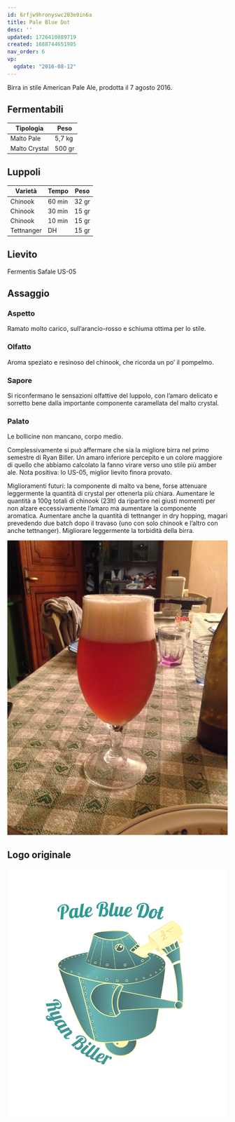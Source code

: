 ```yaml
---
id: 6rfjw9hronyswc203e9in6a
title: Pale Blue Dot
desc: ''
updated: 1726410889719
created: 1688744651985
nav_order: 6
vp:
  ogdate: "2016-08-12"
---
```

Birra in stile American Pale Ale, prodotta il 7 agosto 2016.

## Fermentabili

| Tipologia     | Peso   |
|---------------|--------|
| Malto Pale    | 5,7 kg |
| Malto Crystal | 500 gr |

## Luppoli

| Varietà    | Tempo  | Peso  |
|------------|--------|-------|
| Chinook    | 60 min | 32 gr |
| Chinook    | 30 min | 15 gr |
| Chinook    | 10 min | 15 gr |
| Tettnanger | DH     | 15 gr |

## Lievito

Fermentis Safale US-05

## Assaggio

### Aspetto

Ramato molto carico, sull’arancio-rosso e schiuma ottima per lo stile.

### Olfatto

Aroma speziato e resinoso del chinook, che ricorda un po’ il pompelmo.

### Sapore

Si riconfermano le sensazioni olfattive del luppolo, con l’amaro delicato e sorretto bene dalla importante componente caramellata del malto crystal.

### Palato

Le bollicine non mancano, corpo medio.

Complessivamente si può affermare che sia la migliore birra nel primo semestre di Ryan Biller. Un amaro inferiore percepito e un colore maggiore di quello che abbiamo calcolato la fanno virare verso uno stile più amber ale. Nota positiva: lo US-05, miglior lievito finora provato.

Miglioramenti futuri: la componente di malto va bene, forse attenuare leggermente la quantità di crystal per ottenerla più chiara. Aumentare le quantità a 100g totali di chinook (23lt) da ripartire nei giusti momenti per non alzare eccessivamente l’amaro ma aumentare la componente aromatica. Aumentare anche la quantità di tettnanger in dry hopping, magari prevedendo due batch dopo il travaso (uno con solo chinook e l’altro con anche tettnanger). Migliorare leggermente la torbidità della birra.

![image](./assets/images/palebluedot.jpg)

## Logo originale

![logo](./assets/images/2024-09-15-16-34-10.png)
